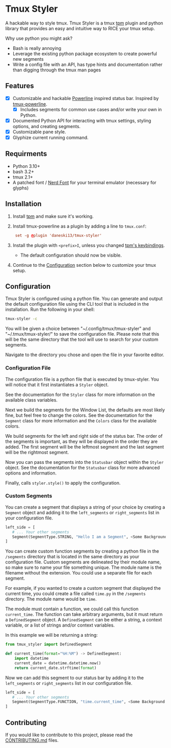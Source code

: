 # Tmux Styler

A hackable way to style tmux. Tmux Styler is a tmux [tpm](https://github.com/tmux-plugins/tpm)
plugin and python library that provides an easy and intuitive way to RICE your
tmux setup.

Why use python you might ask? 
* Bash is really annoying 
* Leverage the existing python package ecosystem to create powerful new segments
* Write a config file with an API, has type hints and documentation rather than digging through the tmux man pages

## Features

- [x] Customizable and hackable [Powerline](https://github.com/powerline/powerline) inspired status bar. Inspired by [tmux-powerline](https://github.com/erikw/tmux-powerline).
  - [x] Includes segments for common use cases and/or write your own in Python.
- [x] Documented Python API for interacting with tmux settings, styling options, and creating segments.
- [x] Customizable pane style.
- [x] Glyphize current running command.

## Requirments

- Python 3.10+
- bash 3.2+
- tmux 2.1+
- A patched font / [Nerd Font](https://github.com/ryanoasis/nerd-fonts) for your terminal emulator (necessary for glyphs)

## Installation

1. Install [tpm](https://github.com/tmux-plugins/tpm) and make sure it's working.
2. Install tmux-powerline as a plugin by adding a line to `tmux.conf`:

   ```conf
    set -g @plugin 'daneski13/tmux-styler'
   ```

3. Install the plugin with `<prefix>I`, unless you changed [tpm's keybindings](https://github.com/tmux-plugins/tpm#key-bindings).
   - The default configuration should now be visible.
4. Continue to the [Configuration](#configuration) section below to customize your tmux setup.

## Configuration

Tmux Styler is configured using a python file. You can generate and output the
default configuration file using the CLI tool that is included in the
installation. Run the following in your shell:

```sh
tmux-styler -c
```

You will be given a choice between "\~/.config/tmux/tmux-styler" and
"\~/.tmux/tmux-styler/" to save the configuration file. Please note that this
will be the same directory that the tool will use to search for your custom segments.

Navigate to the directory you chose and open the file in your favorite editor.

### Configuration File

The configuration file is a python file that is executed by tmux-styler. You will notice that it first instantiates a `Styler` object.

See the documentation for the `Styler` class for more information on the available class variables.

Next we build the segments for the Window List, the defaults are most likely fine, but feel free to change the colors. See the documentation for the `Segment` class for more information and the `Colors` class for the available colors.

We build segments for the left and right side of the status bar. The order of the segments is important, as they will be displayed in the order they are added. The first segment will be the leftmost segment and the last segment will be the rightmost segment.

Now you can pass the segments into the `Statusbar` object within the `Styler` object. See the documentation for the `Statusbar` class for more advanced options and information.

Finally, calls `styler.style()` to apply the configuration.

### Custom Segments

You can create a segment that displays a string of your choice by creating a `Segment` object and adding it to the `left_segments` or `right_segments` list in your configuration file.

```python
left_side = [
   # ... Your other segments
   Segment(SegmentType.STRING, "Hello I am a Segment", <Some Background Color>, <Some Foreground Color>)
]
```

You can create custom function segments by creating a python file in the `/segments` directory that is located in the same directory as your configuration file. Custom segments are delineated by their module name, so make sure to name your file something unique. The module name is the filename without the extension. You could use a separate file for each segment.

For example, if you wanted to create a custom segment that displayed the current time, you could create a file called `time.py` in the `/segments` directory. The module name would be `time`.

The module must contain a function, we could call this function `current_time`. The function can take arbitrary arguments, but it must return a `DefinedSegment` object. A `DefinedSegment` can be either a string, a context variable, or a list of strings and/or context variables.

In this example we will be returning a string:

```python
from tmux_styler import DefinedSegment

def current_time(format="%H:%M") -> DefinedSegment:
    import datetime
    current_date = datetime.datetime.now()
    return current_date.strftime(format)
```

Now we can add this segment to our status bar by adding it to the `left_segments` or `right_segments` list in our configuration file.

```python
left_side = [
   # ... Your other segments
   Segment(SegmentType.FUNCTION, "time.current_time", <Some Background Color>, <Some Foreground Color>)
]
```

## Contributing

If you would like to contribute to this project, please read the [CONTRIBUTING.md](./CONTRIBUTING.md) files.
